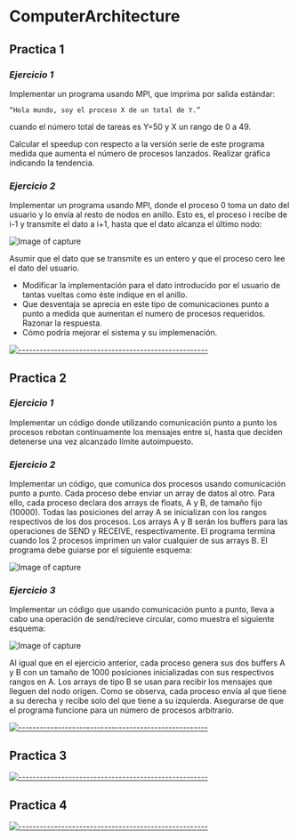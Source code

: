 # ComputerArchitecture
## Practica 1
### *Ejercicio 1*

Implementar un programa usando MPI, que imprima por salida estándar:

`“Hola mundo, soy el proceso X de un total de Y.”`

cuando el número total de tareas es Y=50 y X un rango de 0 a 49.

Calcular el speedup con respecto a la versión serie de este programa medida que aumenta el número de procesos lanzados. Realizar gráfica indicando la tendencia. 

### *Ejercicio 2*

Implementar un programa usando MPI, donde el proceso 0 toma un dato del usuario y lo envía al resto de nodos en anillo. Esto es, el proceso i recibe de i-1 y transmite el dato a i+1, hasta que el dato alcanza el último nodo: 

![Image of capture](https://raw.githubusercontent.com/JGilR/ComputerArchitecture/master/ac1.PNG)

Asumir que el dato que se transmite es un entero y que el proceso cero lee el dato del usuario.
* Modificar la implementación para el dato introducido por el usuario de tantas vueltas como éste indique en el anillo.
* Que desventaja se aprecia en este tipo de comunicaciones punto a punto a medida que aumentan el numero de procesos requeridos. Razonar la respuesta.
* Cómo podría mejorar el sistema y su implemenación. 

[![-----------------------------------------------------](https://raw.githubusercontent.com/andreasbm/readme/master/assets/lines/colored.png)](#table-of-contents)

## Practica 2
### *Ejercicio 1*

Implementar un código donde utilizando comunicación punto a punto los procesos rebotan continuamente los mensajes entre sí, hasta que deciden detenerse una vez alcanzado límite autoimpuesto. 

### *Ejercicio 2*

Implementar un código, que comunica dos procesos usando comunicación punto a punto. Cada proceso debe enviar un array de datos al otro. Para ello, cada proceso declara dos arrays de floats, A y B, de tamaño fijo (10000). Todas las posiciones del array A se inicializan con los rangos respectivos de los dos procesos. Los arrays A y B serán los buffers para las operaciones de SEND y RECEIVE, respectivamente. El programa termina cuando los 2 procesos imprimen un valor cualquier de sus arrays B.
El programa debe guiarse por el siguiente esquema: 

![Image of capture](https://raw.githubusercontent.com/JGilR/ComputerArchitecture/master/ac2.PNG)

### *Ejercicio 3*

Implementar un código que usando comunicación punto a punto, lleva a cabo una operación de send/recieve circular, como muestra el siguiente esquema: 

![Image of capture](https://raw.githubusercontent.com/JGilR/ComputerArchitecture/master/ac2-1.PNG)

Al igual que en el ejercicio anterior, cada proceso genera sus dos buffers A y B con un tamaño de 1000 posiciones inicializadas con sus respectivos rangos en A. Los arrays de tipo B se usan para recibir los mensajes que lleguen del nodo origen. Como se observa, cada proceso envía al que tiene a su derecha y recibe solo del que tiene a su izquierda. Asegurarse de que el programa funcione para un número de procesos arbitrario. 



[![-----------------------------------------------------](https://raw.githubusercontent.com/andreasbm/readme/master/assets/lines/colored.png)](#table-of-contents)

## Practica 3



[![-----------------------------------------------------](https://raw.githubusercontent.com/andreasbm/readme/master/assets/lines/colored.png)](#table-of-contents)

## Practica 4



[![-----------------------------------------------------](https://raw.githubusercontent.com/andreasbm/readme/master/assets/lines/colored.png)](#table-of-contents)
